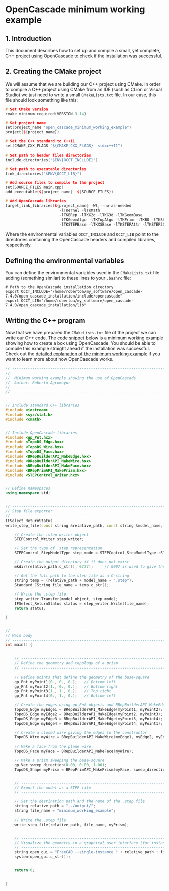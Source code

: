 # OpenCascade minimum working example

## 1. Introduction

This document describes how to set up and compile a small, yet complete, C++ project using OpenCascade to check if the installation was successful.

## 2. Creating the CMake project

We will assume that we are building our C++ project using CMake. In order to compile a C++ project using CMake from an IDE (such as CLion or Visual Studio) we just need to write a small `CMakeLists.txt` file. In our case, this file should look something like this:

```cpp
# Set CMake version
cmake_minimum_required(VERSION 3.14)

# Set project name
set(project_name "open_cascade_minimum_working_example")
project(${project_name})

# Set the C++ standard to C++11
set(CMAKE_CXX_FLAGS "${CMAKE_CXX_FLAGS} -std=c++11")

# Set path to header files directories
include_directories("$ENV{OCCT_INCLUDE}")

# Set path to executable directories
link_directories("$ENV{OCCT_LIB}")

# Add source files to compile to the project
set(SOURCE_FILES main.cpp)
add_executable(${project_name}  ${SOURCE_FILES})

# Add OpenCascade libraries
target_link_libraries(${project_name} -Wl,--no-as-needed
						-lTKernel -lTKMath
						-lTKBRep -lTKG2d -lTKG3d -lTKGeomBase
						-lTKGeomAlgo -lTKTopAlgo -lTKPrim -lTKBO -lTKShHealing -lTKFillet -lTKBool -lTKOffset
						-lTKSTEPBase -lTKXSBase -lTKSTEPAttr -lTKSTEP209 -lTKSTEP -lTKIGES)

```

Where the environmental variables `OCCT_INCLUDE` and `OCCT_LIB` point to the directories containing the OpenCascade headers and compiled libraries, respectively.


## Defining the environmental variables
You can define the environmental variables used in the `CMakeLists.txt` file adding (something similar) to these lines to your `.bashrc` file:

	# Path to the OpenCascade installation directory
	export OCCT_INCLUDE="/home/robertoa/my_software/open_cascade-7.4.0/open_cascade_installation/include/opencascade"
	export OCCT_LIB="/home/robertoa/my_software/open_cascade-7.4.0/open_cascade_installation/lib"



## Writing the C++ program

Now that we have prepared the `CMakeLists.txt` file of the project we can write our C++ code.
The code snippet below is a minimum working example showing how to create a box using OpenCascade.
You should be able to compile this example straight ahead if the installation was successful.
Check out the [detailed explanation of the minimum working example](./open_cascade_minimum_working_example_explanation.md) if you want to learn more about how OpenCascade works. 



```cpp
// ------------------------------------------------------------------------------------------------------------------- //
//
//  Minimum working example showing the use of OpenCascade
//  Author: Roberto Agromayor
//
// ------------------------------------------------------------------------------------------------------------------ //


// Include standard C++ libraries
#include <iostream>
#include <sys/stat.h>
#include <cmath>


// Include OpenCascade libraries
#include <gp_Pnt.hxx>
#include <TopoDS_Edge.hxx>
#include <TopoDS_Wire.hxx>
#include <TopoDS_Face.hxx>
#include <BRepBuilderAPI_MakeEdge.hxx>
#include <BRepBuilderAPI_MakeWire.hxx>
#include <BRepBuilderAPI_MakeFace.hxx>
#include <BRepPrimAPI_MakePrism.hxx>
#include <STEPControl_Writer.hxx>


// Define namespaces
using namespace std;


// ------------------------------------------------------------------------------------------------------------------ //
// Step file exporter
// ------------------------------------------------------------------------------------------------------------------ //
IFSelect_ReturnStatus
write_step_file(const string &relative_path, const string &model_name, const TopoDS_Shape &model_object) {

    // Create the .step writer object
    STEPControl_Writer step_writer;

    // Set the type of .step representation
    STEPControl_StepModelType step_mode = STEPControl_StepModelType::STEPControl_AsIs;

    // Create the output directory if it does not exist
    mkdir(relative_path.c_str(), 0777);     // 0007 is used to give the user permissions to read+write+execute

    // Get the full path to the step file as a C-string
    string temp = (relative_path + model_name + ".step");
    Standard_CString file_name = temp.c_str();

    // Write the .step file
    step_writer.Transfer(model_object, step_mode);
    IFSelect_ReturnStatus status = step_writer.Write(file_name);
    return status;

}


// ------------------------------------------------------------------------------------------------------------------ //
// Main body
// ------------------------------------------------------------------------------------------------------------------ //
int main() {

    
    // -------------------------------------------------------------------------------------------------------------- //
    // Define the geometry and topology of a prism
    // -------------------------------------------------------------------------------------------------------------- //

    // Define points that define the geometry of the base-square
    gp_Pnt myPoint1(0., 0., 0.);   // Bottom left
    gp_Pnt myPoint2(1., 0., 0.);   // Bottom right
    gp_Pnt myPoint3(1., 1., 0.);   // Top right
    gp_Pnt myPoint4(0., 1., 0.);   // Bottom left

    // Create the edges using gp_Pnt objects and BRepBuilderAPI_MakeEdge()
    TopoDS_Edge myEdge1 = BRepBuilderAPI_MakeEdge(myPoint1, myPoint2);
    TopoDS_Edge myEdge2 = BRepBuilderAPI_MakeEdge(myPoint2, myPoint3);
    TopoDS_Edge myEdge3 = BRepBuilderAPI_MakeEdge(myPoint3, myPoint4);
    TopoDS_Edge myEdge4 = BRepBuilderAPI_MakeEdge(myPoint4, myPoint1);

    // Create a closed wire giving the edges to the constructor
    TopoDS_Wire myWire = BRepBuilderAPI_MakeWire(myEdge1, myEdge2, myEdge3, myEdge4);

    // Make a face from the plane wire
    TopoDS_Face myFace = BRepBuilderAPI_MakeFace(myWire);

    // Make a prism sweeping the base-square
    gp_Vec sweep_direction(0.00, 0.00, 1.00);
    TopoDS_Shape myPrism = BRepPrimAPI_MakePrism(myFace, sweep_direction);


    // -------------------------------------------------------------------------------------------------------------- //
    // Export the model as a STEP file
    // -------------------------------------------------------------------------------------------------------------- //

    // Set the destination path and the name of the .step file
    string relative_path = "../output/";
    string file_name = "minimum_working_example";

    // Write the .step file
    write_step_file(relative_path, file_name, myPrism);


    // -------------------------------------------------------------------------------------------------------------- //
    // Visualize the geometry in a graphical user interface (for instance the FreeCAD GUI)
    // -------------------------------------------------------------------------------------------------------------- //
    string open_gui = "FreeCAD --single-instance " + relative_path + file_name + ".step";
    system(open_gui.c_str());


    return 0;


}
```


